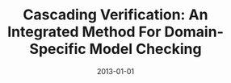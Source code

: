 ---
title: "Cascading Verification: An Integrated Method For Domain-Specific Model Checking"
date: 2013-01-01
venue: "Joint Meeting of the European Software Engineering Conference and the ACM SIGSOFT Symposium on the Foundations of Software Engineering, ESEC/FSE'13, Saint Petersburg, Russian Federation, August 18-26, 2013"
paperurl: https://doi.org/10.1145/2491411.2491454
authors: "Fokion Zervoudakis, David S Rosenblum, Sebastian G Elbaum and Anthony Finkelstein"
awards: ""
---